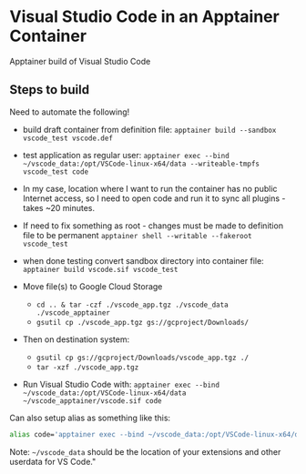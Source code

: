 # Visual Studio Code in an Apptainer Container

Apptainer build of Visual Studio Code

## Steps to build

Need to automate the following!

* build draft container from definition file: `apptainer build --sandbox vscode_test vscode.def`
* test application as regular user:
`apptainer exec --bind ~/vscode_data:/opt/VSCode-linux-x64/data --writeable-tmpfs vscode_test code`
* In my case, location where I want to run the container has no public Internet access, so I need to open code and run it to sync all plugins - takes ~20 minutes.
* If need to fix something as root - changes must be made to definition file to be permanent
`apptainer shell --writable --fakeroot vscode_test`

* when done testing convert sandbox directory into container file: `apptainer build vscode.sif vscode_test`
* Move file(s) to Google Cloud Storage
  * `cd .. & tar -czf ./vscode_app.tgz ./vscode_data ./vscode_apptainer`
  * `gsutil cp ./vscode_app.tgz gs://gcproject/Downloads/`
* Then on destination system:
  * `gsutil cp gs://gcproject/Downloads/vscode_app.tgz ./`
  * `tar -xzf ./vscode_app.tgz`
* Run Visual Studio Code with: `apptainer exec --bind ~/vscode_data:/opt/VSCode-linux-x64/data ~/vscode_apptainer/vscode.sif code`

Can also setup alias as something like this:

```bash
alias code='apptainer exec --bind ~/vscode_data:/opt/VSCode-linux-x64/data --writable-tmpfs ~/vscode_apptainer/vscode.sif code'
```

Note: `~/vscode_data` should be the location of your extensions and other userdata for VS Code."


